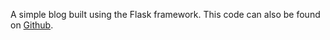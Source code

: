 A simple blog built using the Flask framework.
This code can also be found on [Github](https://github.com/szwhite1/shayblog).